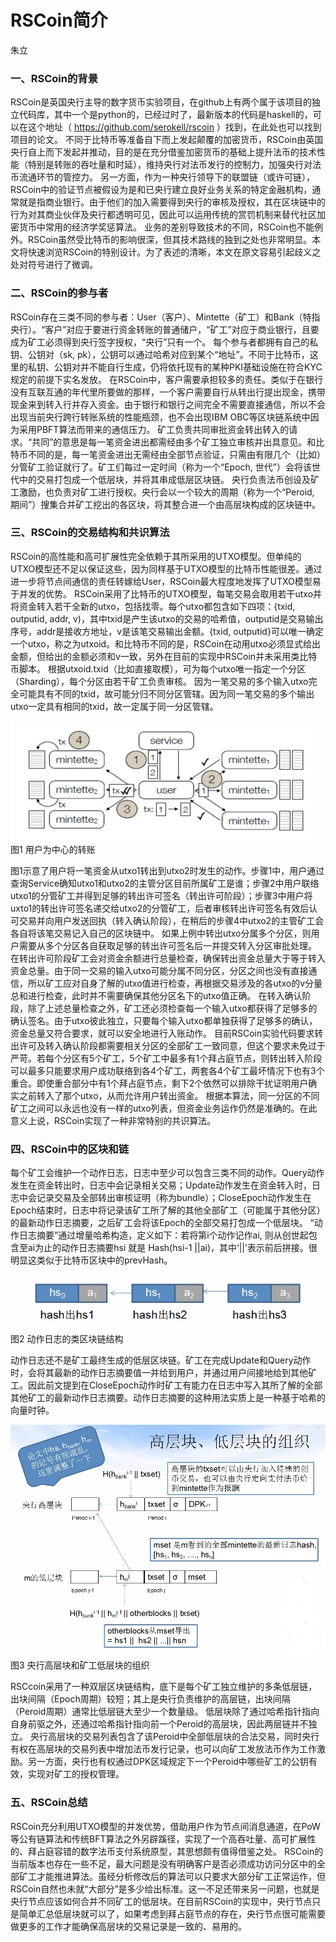 # RSCoin简介
朱立

### 一、RSCoin的背景

RSCoin是英国央行主导的数字货币实验项目，在github上有两个属于该项目的独立代码库，其中一个是python的，已经过时了，最新版本的代码是haskell的，可以在这个地址（ https://github.com/serokell/rscoin ）找到，在此处也可以找到项目的论文。
不同于比特币等准备自下而上发起颠覆的加密货币，RSCoin由英国央行自上而下发起并推动，目的是在充分借鉴加密货币的基础上提升法币的技术性能（特别是转账的吞吐量和时延），维持央行对法币发行的控制力，加强央行对法币流通环节的管控力。
另一方面，作为一种央行领导下的联盟链（或许可链），RSCoin中的验证节点被假设为是和已央行建立良好业务关系的特定金融机构，通常就是指商业银行。由于他们的加入需要得到央行的审核及授权，其在区块链中的行为对其商业伙伴及央行都透明可见，因此可以运用传统的赏罚机制来替代社区加密货币中常用的经济学奖惩算法。
业务的差别导致技术的不同，RSCoin也不能例外。RSCoin虽然受比特币的影响很深，但其技术路线的独到之处也非常明显。本文将快速浏览RSCoin的特别设计。为了表述的清晰，本文在原文容易引起歧义之处对符号进行了微调。

### 二、RSCoin的参与者

RSCoin存在三类不同的参与者：User（客户）、Mintette（矿工）和Bank（特指央行）。“客户”对应于要进行资金转账的普通储户，“矿工”对应于商业银行，且要成为矿工必须得到央行签字授权，“央行”只有一个。
每个参与者都拥有自己的私钥、公钥对（sk, pk），公钥可以通过哈希对应到某个“地址”。不同于比特币，这里的私钥、公钥对并不能自行生成，仍将依托现有的某种PKI基础设施在符合KYC规定的前提下实名发放。
在RSCoin中，客户需要承担较多的责任。类似于在银行没有互联互通的年代里所要做的那样，一个客户需要自行从转出行提出现金，携带现金来到转入行并存入资金。由于银行和银行之间完全不需要直接通信，所以不会出现当前央行跨行转账系统的性能瓶颈，也不会出现IBM OBC等区块链系统中因为采用PBFT算法而带来的通信压力。
矿工负责共同审批资金转出转入的请求。“共同”的意思是每一笔资金进出都需经由多个矿工独立审核并出具意见。和比特币不同的是，每一笔资金进出无需经由全部节点验证，只需由有限几个（比如）分管矿工验证就行了。矿工们每过一定时间（称为一个“Epoch, 世代”）会将该世代中的交易打包成一个低层块，并将其串成低层区块链。
央行负责法币创设及矿工激励，也负责对矿工进行授权。央行会以一个较大的周期（称为一个“Peroid, 期间”）搜集合并矿工挖出的各区块，将其整合进一个由高层块构成的区块链中。

### 三、RSCoin的交易结构和共识算法


RSCoin的高性能和高可扩展性完全依赖于其所采用的UTXO模型。但单纯的UTXO模型还不足以保证这些，因为同样基于UTXO模型的比特币性能很差。通过进一步将节点间通信的责任转嫁给User，RSCoin最大程度地发挥了UTXO模型易于并发的优势。
RSCoin采用了比特币的UTXO模型，每笔交易会取用若干utxo并将资金转入若干全新的utxo，包括找零。每个utxo都包含如下四项：{txid, outputid, addr, v)，其中txid是产生该utxo的交易的哈希值，outputid是交易输出序号，addr是接收方地址，v是该笔交易输出金额。{txid, outputid}可以唯一确定一个utxo，称之为utxoid。和比特币不同的是，RSCoin在动用utxo必须显式给出金额，但给出的金额必须和v一致，另外在目前的实现中RSCoin并未采用类比特币脚本。
根据utxoid.txid（比如直接取模），可为每个utxo唯一指定一个分区（Sharding），每个分区由若干矿工负责审核。
因为一笔交易的多个输入utxo完全可能具有不同的txid，故可能分归不同分区管辖。因为同一笔交易的多个输出utxo一定具有相同的txid，故一定属于同一分区管辖。

![1.jpg](1.jpg)
图1 用户为中心的转账
 
图1示意了用户将一笔资金从utxo1转出到utxo2时发生的动作。步骤1中，用户通过查询Service确知utxo1和utxo2的主管分区目前所属矿工是谁；步骤2中用户联络utxo1的分管矿工并得到足够的转出许可签名（转出许可阶段）；步骤3中用户将uxto1的转出许可签名递交给utxo2的分管矿工，后者审核转出许可签名有效后认可交易并向用户发送回执（转入确认阶段），在稍后的步骤4中utxo2的主管矿工会各自将该笔交易记入自己的区块链中。
如果上例中转出utxo分属多个分区，则用户需要从多个分区各自获取足够的转出许可签名后一并提交转入分区审批处理。
在转出许可阶段矿工会对资金余额进行总量检查，确保转出资金总量大于等于转入资金总量。由于同一交易的输入utxo可能分属不同分区，分区之间也没有直接通信，所以矿工应对自身了解的utxo值进行检查，再根据交易涉及的各utxo的v分量总和进行检查，此时并不需要确保其他分区名下的utxo值正确。
在转入确认阶段，除了上述总量检查之外，矿工还必须检查每一个输入utxo都获得了足够多的确认签名。由于utxo彼此独立，只要每个输入utxo都单独获得了足够多的确认，资金总量又符合要求，就可以安全地进行入账动作。
目前RSCoin实验代码要求转出许可及转入确认阶段都需要相关分区的全部矿工一致同意，但这个要求未免过于严苛。若每个分区有5个矿工，5个矿工中最多有1个拜占庭节点，则转出转入阶段可以最多只能要求用户成功联络到各4个矿工，两套各4个矿工最坏情况下也有3个重合。即使重合部分中有1个拜占庭节点，剩下2个依然可以排除干扰证明用户确实之前转入了那个utxo，从而允许用户转出资金。
根据本算法，同一分区的不同矿工之间可以永远也没有一样的utxo列表，但资金业务运作仍然是准确的。在此意义上说，RSCoin实现了一种非常特别的共识算法。

### 四、RSCoin中的区块和链

每个矿工会维护一个动作日志，日志中至少可以包含三类不同的动作。Query动作发生在资金转出时，日志中会记录相关交易；Update动作发生在资金转入时，日志中会记录交易及全部转出审核证明（称为bundle）；CloseEpoch动作发生在Epoch结束时，日志中将记录该矿工所了解的其他全部矿工（可能属于其他分区）的最新动作日志摘要，之后矿工会将该Epoch的全部交易打包成一个低层块。
“动作日志摘要”通过增量哈希构造，定义如下：若将第i个动作记作ai, 则从创世起包含至ai为止的动作日志摘要hsi 就是 Hash(hsi-1 ||ai)，其中‘||’表示前后拼接。很明显这类似于比特币区块中的prevHash。

![2.jpg](2.jpg)
图2 动作日志的类区块链结构

动作日志还不是矿工最终生成的低层区块链。矿工在完成Update和Query动作时，会将其最新的动作日志摘要值一并给到用户，并通过用户间接地给到其他矿工。因此前文提到在CloseEpoch动作时矿工有能力在日志中写入其所了解的全部其他矿工的最新动作日志摘要。动作日志摘要的这种用法实质上是一种基于哈希的向量时钟。

![3.jpg](3.jpg)
图3 央行高层块和矿工低层块的组织

RSCcoin采用了一种双层区块链结构，底下是每个矿工独立维护的多条低层链，出块间隔（Epoch周期）较短；其上是央行负责维护的高层链，出块间隔（Peroid周期）通常比低层链大至少一个数量级。
低层块除了通过哈希指针指向自身前驱之外，还通过哈希指针指向前一个Peroid的高层块，因此两层链并不独立。
央行高层块的交易列表包含了该Peroid中全部低层块的合法交易，同时央行有权在高层块的交易列表中增加法币发行记录，也可以向矿工发放法币作为工作激励。另一方面，央行也有权通过DPK区域规定下一个Peroid中哪些矿工的公钥有效，实现对矿工的授权管理。

### 五、RSCoin总结

RSCoin充分利用UTXO模型的并发优势，借助用户作为节点间消息通道，在PoW等公有链算法和传统BFT算法之外另辟蹊径，实现了一个高吞吐量、高可扩展性的、拜占庭容错的数字法币支付系统原型，其思想颇有值得借鉴之处。
RSCoin的当前版本也存在一些不足，最大问题是没有明确客户是否必须成功访问分区中的全部矿工才能推进算法。虽经分析修改后的算法可以只要求大部分矿工正常运作，但RSCoin自然也未就“大部分”是多少给出标准。这一不足还带来另一问题，也就是央行节点应该如何合并不同矿工的低层块。在目前RSCoin的实现中，央行节点只是简单汇总低层块就可以了，如果考虑到拜占庭节点的存在，央行节点很可能需要做更多的工作才能确保高层块的交易记录是一致的、易用的。
